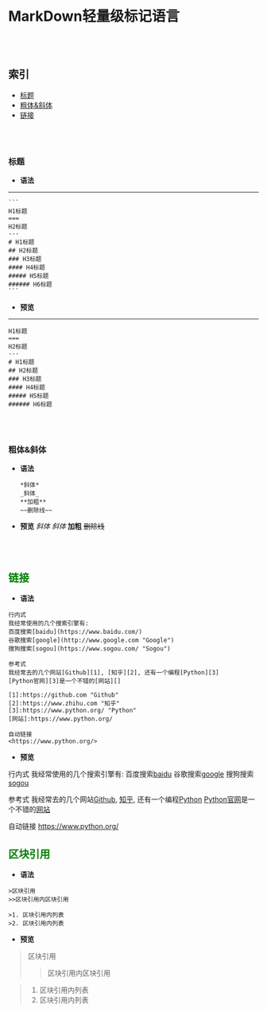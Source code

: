 MarkDown轻量级标记语言
===
</br>
</br>


## 索引

- [标题](#标题)
- [粗体&斜体](#粗体&斜体)
- [链接](#链接)
</br>
</br>


### 标题

- **语法**
---
    ```
    H1标题
    ===
    H2标题
    ---
    # H1标题
    ## H2标题
    ### H3标题
    #### H4标题
    ##### H5标题
    ###### H6标题
    ```

- **预览**
---
    H1标题
    ===
    H2标题
    ---
    # H1标题
    ## H2标题
    ### H3标题
    #### H4标题
    ##### H5标题
    ###### H6标题
</br>
</br>


### 粗体&斜体

- **语法**
    ```
    *斜体*
    _斜体_
    **加粗**
    ~~删除线~~
    ```

- **预览**
*斜体*
_斜体_
**加粗**
~~删除线~~
</br>
</br>


## <font color=#008000>链接</font>

- **语法**

```
行内式
我经常使用的几个搜索引擎有:
百度搜索[baidu](https://www.baidu.com/)
谷歌搜索[google](http://www.google.com "Google")
搜狗搜索[sogou](https://www.sogou.com/ "Sogou")

参考式
我经常去的几个网站[Github][1], [知乎][2], 还有一个编程[Python][3]
[Python官网][3]是一个不错的[网站][]

[1]:https://github.com "Github"
[2]:https://www.zhihu.com "知乎"
[3]:https://www.python.org/ "Python"
[网站]:https://www.python.org/

自动链接
<https://www.python.org/>
```

- **预览**

行内式
我经常使用的几个搜索引擎有:
百度搜索[baidu](https://www.baidu.com/)
谷歌搜索[google](http://www.google.com "Google")
搜狗搜索[sogou](https://www.sogou.com/ "Sogou")

参考式
我经常去的几个网站[Github][1], [知乎][2], 还有一个编程[Python][3]
[Python官网][3]是一个不错的[网站][]

[1]:https://github.com "Github"
[2]:https://www.zhihu.com "知乎"
[3]:https://www.python.org/ "Python"
[网站]:https://www.python.org/

自动链接
<https://www.python.org/>


## <font color=#008000>区块引用</font>

- **语法**

```
>区块引用
>>区块引用内区块引用

>1. 区块引用内列表
>2. 区块引用内列表
```

- **预览**

>区块引用
>>区块引用内区块引用

>1. 区块引用内列表
>2. 区块引用内列表
